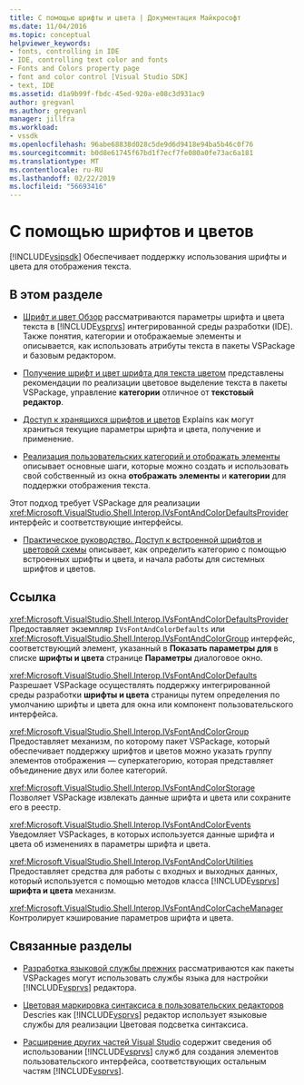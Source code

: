 ```yaml
---
title: С помощью шрифты и цвета | Документация Майкрософт
ms.date: 11/04/2016
ms.topic: conceptual
helpviewer_keywords:
- fonts, controlling in IDE
- IDE, controlling text color and fonts
- Fonts and Colors property page
- font and color control [Visual Studio SDK]
- text, IDE
ms.assetid: d1a9b99f-fbdc-45ed-920a-e08c3d931ac9
author: gregvanl
ms.author: gregvanl
manager: jillfra
ms.workload:
- vssdk
ms.openlocfilehash: 96abe68838d028c5de9d6d9418e94ba5b46c0f76
ms.sourcegitcommit: b0d8e61745f67bd1f7ecf7fe080a0fe73ac6a181
ms.translationtype: MT
ms.contentlocale: ru-RU
ms.lasthandoff: 02/22/2019
ms.locfileid: "56693416"
---
```

# <a name="using-fonts-and-colors"></a>С помощью шрифтов и цветов
[!INCLUDE[vsipsdk](../extensibility/includes/vsipsdk_md.md)] Обеспечивает поддержку использования шрифты и цвета для отображения текста.

## <a name="in-this-section"></a>В этом разделе
- [Шрифт и цвет Обзор](../extensibility/font-and-color-overview.md) рассматриваются параметры шрифта и цвета текста в [!INCLUDE[vsprvs](../code-quality/includes/vsprvs_md.md)] интегрированной среды разработки (IDE). Также понятия, категории и отображаемые элементы и описывается, как использовать атрибуты текста в пакеты VSPackage и базовым редактором.

- [Получение шрифт и цвет шрифта для текста цветом](../extensibility/getting-font-and-color-information-for-text-colorization.md) представлены рекомендации по реализации цветовое выделение текста в пакеты VSPackage, управление **категории** отличное от **текстовый редактор**.

- [Доступ к хранящихся шрифтов и цветов](../extensibility/accessing-stored-font-and-color-settings.md) Explains как могут храниться текущие параметры шрифта и цвета, получение и применение.

- [Реализация пользовательских категорий и отображать элементы](../extensibility/implementing-custom-categories-and-display-items.md) описывает основные шаги, которые можно создать и использовать свой собственный из окна **отображать элементы** и **категории** для поддержки отображения текста.

 Этот подход требует VSPackage для реализации <xref:Microsoft.VisualStudio.Shell.Interop.IVsFontAndColorDefaultsProvider> интерфейс и соответствующие интерфейсы.

- [Практическое руководство. Доступ к встроенной шрифтов и цветовой схемы](../extensibility/how-to-access-the-built-in-fonts-and-color-scheme.md) описывает, как определить категорию с помощью встроенных шрифты и цвета, и начала работы для системных шрифтов и цветов.

## <a name="reference"></a>Ссылка
 <xref:Microsoft.VisualStudio.Shell.Interop.IVsFontAndColorDefaultsProvider> Предоставляет экземпляр `IVsFontAndColorDefaults` или <xref:Microsoft.VisualStudio.Shell.Interop.IVsFontAndColorGroup> интерфейс, соответствующий элемент, указанный в **Показать параметры для** в списке **шрифты и цвета** странице **Параметры** диалоговое окно.

 <xref:Microsoft.VisualStudio.Shell.Interop.IVsFontAndColorDefaults> Разрешает VSPackage осуществлять поддержку интегрированной среды разработки **шрифты и цвета** страницы путем определения по умолчанию шрифты и цвета для окна или компонент пользовательского интерфейса.

 <xref:Microsoft.VisualStudio.Shell.Interop.IVsFontAndColorGroup> Предоставляет механизм, по которому пакет VSPackage, который обеспечивает поддержку шрифтов и цветов можно указать группу элементов отображения — суперкатегорию, которая представляет объединение двух или более категорий.

 <xref:Microsoft.VisualStudio.Shell.Interop.IVsFontAndColorStorage> Позволяет VSPackage извлекать данные шрифта и цвета или сохраните его в реестр.

 <xref:Microsoft.VisualStudio.Shell.Interop.IVsFontAndColorEvents> Уведомляет VSPackages, в которых используется данные шрифта и цвета об изменениях в параметры шрифта и цвета.

 <xref:Microsoft.VisualStudio.Shell.Interop.IVsFontAndColorUtilities> Предоставляет средства для работы с входных и выходных данных, который используется с помощью методов класса [!INCLUDE[vsprvs](../code-quality/includes/vsprvs_md.md)] **шрифта и цвета** механизм.

 <xref:Microsoft.VisualStudio.Shell.Interop.IVsFontAndColorCacheManager> Контролирует кэширование параметров шрифта и цвета.

## <a name="related-sections"></a>Связанные разделы
- [Разработка языковой службы прежних](../extensibility/internals/developing-a-legacy-language-service.md) рассматриваются как пакеты VSPackages могут использовать службы языка для настройки [!INCLUDE[vsprvs](../code-quality/includes/vsprvs_md.md)] редактора.

- [Цветовая маркировка синтаксиса в пользовательских редакторов](../extensibility/syntax-coloring-in-custom-editors.md) Descries как [!INCLUDE[vsprvs](../code-quality/includes/vsprvs_md.md)] редактор использует языковые службы для реализации Цветовая подсветка синтаксиса.

- [Расширение других частей Visual Studio](../extensibility/extending-other-parts-of-visual-studio.md) содержит сведения об использовании [!INCLUDE[vsprvs](../code-quality/includes/vsprvs_md.md)] служб для создания элементов пользовательского интерфейса, соответствующих остальным частям [!INCLUDE[vsprvs](../code-quality/includes/vsprvs_md.md)].